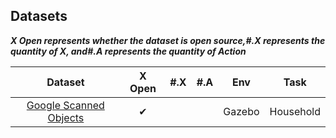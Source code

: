 ## Datasets

***X  Open represents whether the dataset is open source,#.X represents the quantity of X, and#.A represents the quantity of Action***

|                           Dataset                            |  X Open  | #.X  | #.A  | Env    | Task      |
| :----------------------------------------------------------: | :------: | ---- | ---- | ------ | --------- |
| [Google Scanned Objects](https://research.google/blog/scanned-objects-by-google-research-a-dataset-of-3d-scanned-common-household-items/) | &#x2714; |      |      | Gazebo | Household |

